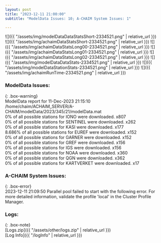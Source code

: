 ```yaml
---
layout: post
title: "2023-12-11 21:00:00"
subtitle: "ModelData Issues: 10; A-CHAIM System Issues: 1"

---
```


![]({{ "/assets/img/modelDataDataStatsShort-2334521.png" | relative_url }})
![]({{ "/assets/img/achaimDataStatsShort-2334521.png" | relative_url }})
![]({{ "/assets/img/achaimDataStatsLong00-2334521.png" | relative_url }})
![]({{ "/assets/img/achaimDataStatsLong01-2334521.png" | relative_url }})
![]({{ "/assets/img/achaimDataStatsLong02-2334521.png" | relative_url }})
![]({{ "/assets/img/modelDataDataStats-2334521.png" | relative_url }})
![]({{ "/assets/img/modelDataStationStats-2334521.png" | relative_url }})
![]({{ "/assets/img/achaimRunTime-2334521.png" | relative_url }})


### ModelData Issues:  
  
{: .box-warning}  
 ModelData report for 11-Dec-2023 21:15:10   
 /home/chaim/ACHAIM_SERVER/A-CHAIM/modelData/2023/345/21/modelData.mat   
 0% of all possible stations for IONO were downloaded. x807   
 0% of all possible stations for SENTINEL were downloaded. x262   
 0% of all possible stations for KASI were downloaded. x177   
 8.686% of all possible stations for EUREF were downloaded. x152   
 0% of all possible stations for GARNER were downloaded. x152   
 0% of all possible stations for GREF were downloaded. x156   
 0% of all possible stations for IGS were downloaded. x156   
 0% of all possible stations for NOAA were downloaded. x360   
 0% of all possible stations for QGN were downloaded. x362   
 0% of all possible stations for KARTVERKET were downloaded. x17   
  
### A-CHAIM System Issues:  
  
{: .box-error}  
2023-12-11 21:09:50 Parallel pool failed to start with the following error. For more detailed information, validate the profile 'local' in the Cluster Profile Manager.  

### Logs:  
  
{: .box-note}  
[Logs.zip]({{ "/assets/other/logs.zip" | relative_url }})  
[Log Info]({{ "/logInfo" | relative_url }})  
